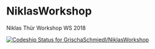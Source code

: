 # NiklasWorkshop
Niklas Thür Workshop WS 2018


[ ![Codeship Status for GrischaSchmiedl/NiklasWorkshop](https://app.codeship.com/projects/e28e6fc0-cef2-0136-08af-320efe7d5182/status?branch=master)](https://app.codeship.com/projects/315793)
